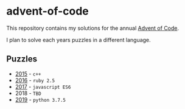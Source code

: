 # advent-of-code

This repository contains my solutions for the annual [Advent of Code](https://adventofcode.com/).

I plan to solve each years puzzles in a different language.

## Puzzles

* [2015](./2015/) - `c++`
* [2016](./2016/) - `ruby 2.5`
* [2017](./2017/) - `javascript ES6`
* 2018 - `TBD`
* [2019](./2019/) - `python 3.7.5`
